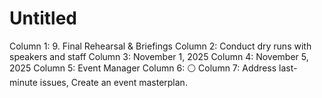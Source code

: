 # Untitled

Column 1: 9. Final Rehearsal & Briefings
Column 2: Conduct dry runs with speakers and staff
Column 3: November 1, 2025
Column 4: November 5, 2025
Column 5: Event Manager
Column 6: ⚪
Column 7: Address last-minute issues, Create an event masterplan.